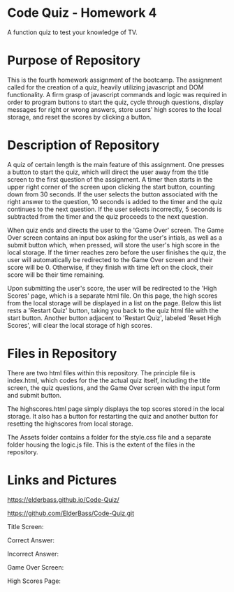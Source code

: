 # Code Quiz - Homework 4

A function quiz to test your knowledge of TV.

# Purpose of Repository

This is the fourth homework assignment of the bootcamp. The assignment called for the creation of a quiz, heavily utilizing javascript and DOM functionality. A firm grasp of javascript commands and logic was required in order to program buttons to start the quiz, cycle through questions, display messages for right or wrong answers, store users' high scores to the local storage, and reset the scores by clicking a button. 

# Description of Repository

A quiz of certain length is the main feature of this assignment. One presses a button to start the quiz, which will direct the user away from the title screen to the first question of the assignment. A timer then starts in the upper right corner of the screen upon clicking the start button, counting down from 30 seconds. If the user selects the button associated with the right answer to the question, 10 seconds is added to the timer and the quiz continues to the next question. If the user selects incorrectly, 5 seconds is subtracted from the timer and the quiz proceeds to the next question.

When quiz ends and directs the user to the 'Game Over' screen. The Game Over screen contains an input box asking for the user's intials, as well as a submit button which, when pressed, will store the user's high score in the local storage. If the timer reaches zero before the user finishes the quiz, the user will automatically be redirected to the Game Over screen and their score will be 0. Otherwise, if they finish with time left on the clock, their score will be their time remaining.

Upon submitting the user's score, the user will be redirected to the 'High Scores' page, which is a separate html file. On this page, the high scores from the local storage will be displayed in a list on the page. Below this list rests a 'Restart Quiz' button, taking you back to the quiz html file with the start button. Another button adjacent to 'Restart Quiz', labeled 'Reset High Scores', will clear the local storage of high scores. 

# Files in Repository

There are two html files within this repository. The principle file is index.html, which codes for the the actual quiz itself, including the title screen, the quiz questions, and the Game Over screen with the input form and submit button. 

The highscores.html page simply displays the top scores stored in the local storage. It also has a button for restarting the quiz and another button for resetting the highscores from local storage. 

The Assets folder contains a folder for the style.css file and a separate folder housing the logic.js file. This is the extent of the files in the repository. 

# Links and Pictures

https://elderbass.github.io/Code-Quiz/

https://github.com/ElderBass/Code-Quiz.git

Title Screen:

Correct Answer:

Incorrect Answer:

Game Over Screen:

High Scores Page:

